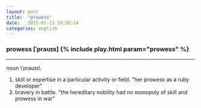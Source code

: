 ```yaml
---
layout: post
title:  "prowess"
date:   2015-01-13 10:26:14 
categories: english
---
```

### prowess [ˈpraʊɪs] {% include play.html param="prowess" %}
-----------
noun \ˈpraʊɪs\
1. skill or expertise in a particular activity or field.
"her prowess as a ruby developer"
2. bravery in battle.
"the hereditary nobility had no monopoly of skill and prowess in war"